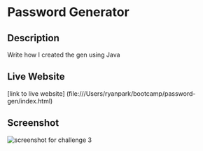 # Password Generator

## Description
Write how I created the gen using Java

## Live Website
[link to live website] (file:///Users/ryanpark/bootcamp/password-gen/index.html)


## Screenshot 
![screenshot for challenge 3](https://user-images.githubusercontent.com/110427818/188023642-e5ab65f8-8bf1-45be-99a4-3ea9a9e0d621.png)

